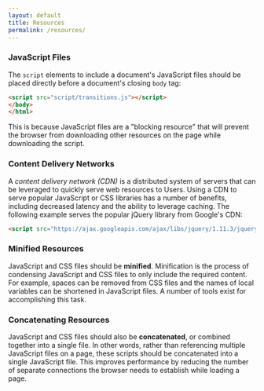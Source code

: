 ```yaml
---
layout: default
title: Resources
permalink: /resources/
---
```


### JavaScript Files

The `script` elements to include a document's JavaScript files should be
placed directly before a document's closing `body` tag:

```html
<script src="script/transitions.js"></script>
</body>
</html>
```

This is because JavaScript files are a "blocking resource" that will prevent
the browser from downloading other resources on the page while downloading the
script.

### Content Delivery Networks

A *content delivery network (CDN)* is a distributed system of servers that can
be leveraged to quickly serve web resources to Users. Using a CDN to serve
popular JavaScript or CSS libraries has a number of benefits, including
decreased latency and the ability to leverage caching. The following example
serves the popular jQuery library from Google's CDN:

```html
<script src="https://ajax.googleapis.com/ajax/libs/jquery/1.11.3/jquery.min.js"></script>
```

### Minified Resources

JavaScript and CSS files should be **minified**. Minification is the process of
condensing JavaScript and CSS files to only include the required content. For
example, spaces can be removed from CSS files and the names of local variables
can be shortened in JavaScript files. A number of tools exist for accomplishing
this task.

### Concatenating Resources

JavaScript and CSS files should also be **concatenated**, or combined together
into a single file. In other words, rather than referencing multiple JavaScript
files on a page, these scripts should be concatenated into a single JavaScript
file. This improves performance by reducing the number of separate
connections the browser needs to establish while loading a page.
